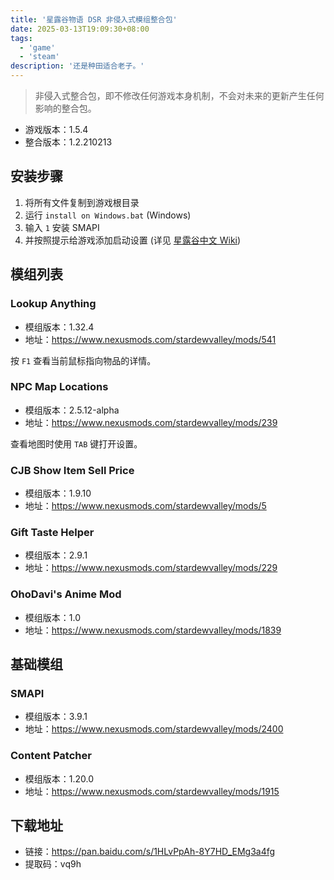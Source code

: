 ```yaml
---
title: '星露谷物语 DSR 非侵入式模组整合包'
date: 2025-03-13T19:09:30+08:00
tags:
  - 'game'
  - 'steam'
description: '还是种田适合老子。'
---
```


> 非侵入式整合包，即不修改任何游戏本身机制，不会对未来的更新产生任何影响的整合包。

- 游戏版本：1.5.4
- 整合版本：1.2.210213

<!--more-->

## 安装步骤

1. 将所有文件复制到游戏根目录
2. 运行 `install on Windows.bat` (Windows)
3. 输入 `1` 安装 SMAPI
4. 并按照提示给游戏添加启动设置 (详见 [星露谷中文 Wiki](https://zh.stardewcommunitywiki.com/使用模组:在Windows上安装SMAPI))

## 模组列表

### Lookup Anything

- 模组版本：1.32.4
- 地址：<https://www.nexusmods.com/stardewvalley/mods/541>

按 `F1` 查看当前鼠标指向物品的详情。

### NPC Map Locations

- 模组版本：2.5.12-alpha
- 地址：<https://www.nexusmods.com/stardewvalley/mods/239>

查看地图时使用 `TAB` 键打开设置。

### CJB Show Item Sell Price

- 模组版本：1.9.10
- 地址：<https://www.nexusmods.com/stardewvalley/mods/5>

### Gift Taste Helper

- 模组版本：2.9.1
- 地址：<https://www.nexusmods.com/stardewvalley/mods/229>

### OhoDavi's Anime Mod

- 模组版本：1.0
- 地址：<https://www.nexusmods.com/stardewvalley/mods/1839>

## 基础模组

### SMAPI

- 模组版本：3.9.1
- 地址：<https://www.nexusmods.com/stardewvalley/mods/2400>

### Content Patcher

- 模组版本：1.20.0
- 地址：<https://www.nexusmods.com/stardewvalley/mods/1915>

## 下载地址

- 链接：<https://pan.baidu.com/s/1HLvPpAh-8Y7HD_EMg3a4fg>
- 提取码：vq9h
